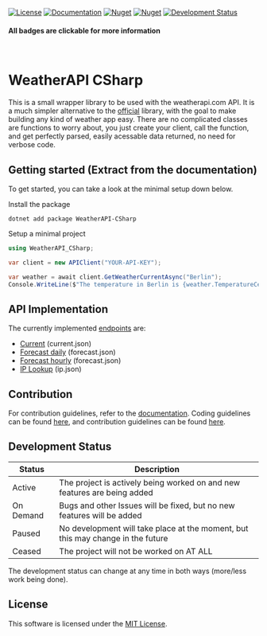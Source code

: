 [![License](https://img.shields.io/badge/license-MIT-limegreen?style=for-the-badge)](./LICENSE.md)
[![Documentation](https://img.shields.io/badge/DOCUMENTATION-blue?style=for-the-badge)](https://underthefoxtree.github.io/WeatherAPI-CSharp/)
[![Nuget](https://img.shields.io/nuget/v/WeatherAPI-CSharp?label=Version&style=for-the-badge)](https://www.nuget.org/packages/WeatherAPI-CSharp)
[![Nuget](https://img.shields.io/nuget/dt/WeatherAPI-CSharp?style=for-the-badge)](https://www.nuget.org/stats/packages/WeatherAPI-CSharp?groupby=Version)
[![Development Status](https://img.shields.io/badge/DEVELOPMENT-ON_DEMAND-yellow?style=for-the-badge)](#development-status)
#### All badges are clickable for more information
&nbsp;

# WeatherAPI CSharp
This is a small wrapper library to be used with the weatherapi.com API. It is a much simpler alternative to the [official]("https://github.com/weatherapicom/csharp") library, with the goal to make building any kind of weather app easy. There are no complicated classes are functions to worry about, you just create your client, call the function, and get perfectly parsed, easily acessable data returned, no need for verbose code.

## Getting started (Extract from the documentation)
To get started, you can take a look at the minimal setup down below.

Install the package
```shell
dotnet add package WeatherAPI-CSharp
```
Setup a minimal project
```csharp
using WeatherAPI_CSharp;

var client = new APIClient("YOUR-API-KEY");

var weather = await client.GetWeatherCurrentAsync("Berlin");
Console.WriteLine($"The temperature in Berlin is {weather.TemperatureCelsius}C at a wind speed of {weather.WindKph}km/h");
```

## API Implementation
The currently implemented [endpoints](https://www.weatherapi.com/docs/) are:
- [Current](https://underthefoxtree.github.io/WeatherAPI-CSharp/api/WeatherAPI_CSharp.Forecast.html) (current.json)
- [Forecast daily](https://underthefoxtree.github.io/WeatherAPI-CSharp/api/WeatherAPI_CSharp.ForecastDaily.html) (forecast.json)
- [Forecast hourly](https://underthefoxtree.github.io/WeatherAPI-CSharp/api/WeatherAPI_CSharp.ForecastHourly.html) (forecast.json)
- [IP Lookup](https://underthefoxtree.github.io/WeatherAPI-CSharp/api/WeatherAPI_CSharp.LocationData.html) (ip.json)

## Contribution
For contribution guidelines, refer to the [documentation](https://underthefoxtree.github.io/WeatherAPI-CSharp/).
Coding guidelines can be found [here](https://underthefoxtree.github.io/WeatherAPI-CSharp/guidelines/codestyle.html), and contribution guidelines can be found [here](https://underthefoxtree.github.io/WeatherAPI-CSharp/guidelines/contribution.html).

## Development Status
Status | Description
---|---
Active | The project is actively being worked on and new features are being added
On Demand | Bugs and other Issues will be fixed, but no new features will be added
Paused | No development will take place at the moment, but this may change in the future
Ceased | The project will not be worked on AT ALL

The development status can change at any time in both ways (more/less work being done).

## License
This software is licensed under the [MIT License](LICENSE.md).
